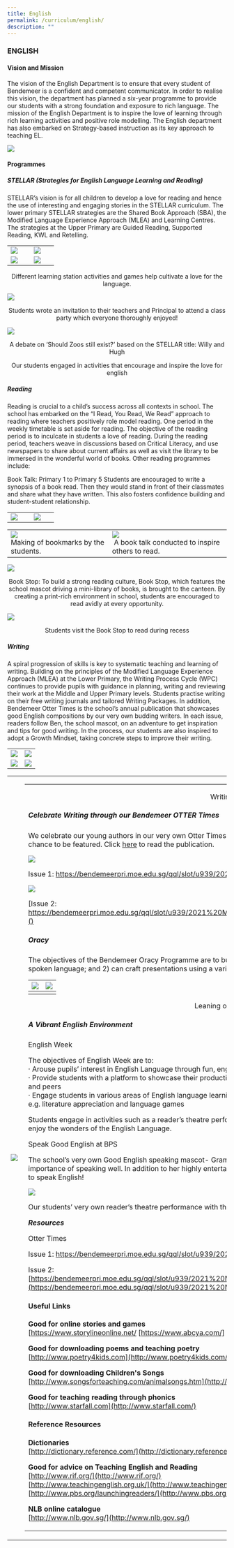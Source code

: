 ```yaml
---
title: English
permalink: /curriculum/english/
description: ""
---
```

### ENGLISH

#### Vision and Mission

The vision of the English Department is to ensure that every student of Bendemeer is a confident and competent communicator. In order to realise this vision, the department has planned a six-year programme to provide our students with a strong foundation and exposure to rich language. The mission of the English Department is to inspire the love of learning&nbsp;through rich learning activities and positive role modelling. The English department has also embarked on Strategy-based instruction as its key approach to teaching EL.

![](/images/1%20(17).jpg)

#### Programmes

##### STELLAR (Strategies for English Language Learning and Reading)

STELLAR’s vision is for all children to develop a love for reading and hence the use of interesting and engaging stories in the STELLAR curriculum. The lower primary STELLAR strategies are the Shared Book Approach (SBA), the Modified Language Experience Approach (MLEA) and Learning Centres. The strategies at the Upper Primary are Guided Reading, Supported Reading, KWL and Retelling.

<table>
	<tbody><tr>
		<td width="30%">
			<img src="/images/English%203.jpg">
		</td>
		<td width="30%">
			<img src="/images/English%204.jpg">
		</td>
	</tr>
	<tr>
		<td>
			<img src="/images/English%201.jpg">
		</td>
		<td>
			<img src="/images/English%202.jpg">
		</td>
	</tr>
</tbody></table>

	

<p align="center"> Different learning station activities and games help cultivate a love for the language.      </p>

![](/images/English%205.jpg)
	
<p align="center">Students wrote an invitation to their teachers and Principal to attend a class party which everyone thoroughly enjoyed!  </p>

![](/images/English%206.jpg)
<p align="center">A debate on ‘Should Zoos still exist?’ based on the STELLAR title: Willy and Hugh</p><p></p>

<p align="center">Our students engaged in activities that encourage and inspire the love for english  </p>    

##### Reading


Reading is crucial to a child’s success across all contexts in school. The school has embarked on the “I Read, You Read, We Read” approach to reading where teachers positively role model reading. One period in the weekly timetable is set aside for reading. The objective of the reading period is to inculcate in students a love of reading. During the reading period, teachers weave in discussions based on Critical Literacy, and use newspapers to share about current affairs as well as visit the library to be immersed in the wonderful world of books. Other reading programmes include:

Book Talk: Primary 1 to Primary 5 Students are encouraged to write a synopsis of a book read. Then they would stand in front of their classmates and share what they have written. This also fosters confidence building and student-student relationship.

<table>
	<tbody><tr>
		<td width="30%">
			<img src="/images/English%207.jpg">
		</td>
		<td width="30%">
			<img src="/images/English%208.jpg">
		</td>
		
  
<table>
	<tbody><tr>
		<td>
			<img src="/images/3%20(16).jpg"> <br>
			Making of bookmarks by the students.&nbsp;&nbsp; 
		</td>
		<td>
			<img src="/images/4%20(12).jpg"> <br>
			&nbsp;A book talk conducted to inspire others to read.
		</td>
	</tr>
</tbody></table>
 

![](/images/5%20(11).jpg)

<p align="center">Book Stop:&nbsp;To build a strong reading culture, Book Stop, which features the school mascot driving a mini-library of books, is brought to the canteen. By creating a print-rich environment in school, students are encouraged to read avidly at every opportunity.  </p>


![](/images/4%20(13).jpg)

<p align="center">Students visit the Book Stop to read during recess  </p>

##### Writing

A spiral progression of skills is key to systematic teaching and learning of writing. Building on the principles of the Modified&nbsp;Language Experience Approach (MLEA)&nbsp;at the Lower Primary, the Writing Process Cycle (WPC) continues to provide pupils with guidance&nbsp;in planning, writing and reviewing their work at the Middle and Upper Primary levels.&nbsp;Students practise writing on their free writing journals and tailored Writing Packages. In addition, Bendemeer Otter Times is the school’s annual publication that&nbsp;showcases good English compositions by our very own budding writers. In each issue, readers follow Ben, the school mascot, on an adventure to get inspiration and tips for good writing. In the process, our students are also inspired to adopt a Growth Mindset, taking concrete steps to improve their writing.&nbsp;

<table>
	<tbody><tr>
		<td>
			<img src="/images/English%209.jpg">
		</td>
		<td>
			<img src="/images/English%2010.jpg">
		</td>
	</tr>
	<tr>
		<td>
			<img src="/images/English%2011.jpg">
		</td>
		<td>
			<img src="/images/English%2012.jpg">
		</td>
	</tr>
</tbody></table>
		<table>
	<tbody><tr>
		<td>
			<img src="/images/English%209.jpg">
		</td>
		<td>
			<table>
	<tbody><tr>
		<td>
			
			
<p align="center">Writing is so much fun in Bendemeer!</p>

##### **Celebrate Writing through our Bendemeer OTTER Times**

We celebrate our young authors in our very own Otter Times. The attractive format of the publication inspires students to write well while earning a chance to be featured. Click [here](https://bendemeerpri.moe.edu.sg/qql/slot/u939/2021%20Matters/Bendemeer%20Otter%20Times%202021%20Upper%20Primary.pdf) to read the publication.
			
![](/images/English%2017.png)

Issue 1: https://bendemeerpri.moe.edu.sg/qql/slot/u939/2021%20Matters/Bendemeer%20Otter%20Times%202021%20Upper%20Primary.pdf
			
![](/images/English%2018.png)
			
[Issue 2: https://bendemeerpri.moe.edu.sg/qql/slot/u939/2021%20Matters/Bendemeer%20Otter%20Times%20Lower%20Pri%202021_16Nov2021.pdf]()



##### Oracy

The objectives of the Bendemeer Oracy Programme are to build confident and competent communicators who 1) understand the key features of spoken language; and 2) can craft presentations using a variety of skills and strategies, according to the purpose, audience, context and culture.

| ![](/images/11%20(5).jpg)  |![](/images/12%20(2).jpg) |
| --- | --- |
| | |

<p align="center"> Leaning oracy through fun and authentic ways! </p>

  

##### A Vibrant English Environment

English Week

The objectives of English Week are to:&nbsp;&nbsp;&nbsp;<br>
·&nbsp;Arouse pupils’ interest in English Language through fun, engaging activities <br>
·&nbsp;Provide students with a platform to showcase their productions in various forms and to engage in purposeful communication with their teachers and peers <br>
·&nbsp;Engage students in various areas of English language learning (speaking, writing, reading, listening) through modes beyond the scheme of work e.g. literature appreciation and language games

Students engage in activities such as a reader’s theatre performance, journalism and English Language games. It is truly a week where students enjoy the wonders of the English Language.

Speak Good English at BPS

The school’s very own Good English speaking mascot- Grammar Grandma makes her appearance once a term to remind students on the importance of speaking well. In addition to her highly entertaining yet educational talks there are quizzes for both staff and students on the right way to speak English!

![](/images/13%20(3).jpg)

Our students’ very own reader’s theatre performance with their handmade character masks.

**_Resources_**

Otter Times

Issue 1: https://bendemeerpri.moe.edu.sg/qql/slot/u939/2021%20Matters/Bendemeer%20Otter%20Times%202021%20Upper%20Primary.pdf

Issue 2: [https://bendemeerpri.moe.edu.sg/qql/slot/u939/2021%20Matters/Bendemeer%20Otter%20Times%20Lower%20Pri%202021\_16Nov2021.pdf](https://bendemeerpri.moe.edu.sg/qql/slot/u939/2021%20Matters/Bendemeer%20Otter%20Times%20Lower%20Pri%202021_16Nov2021.pdf)

#### Useful Links

**Good for online stories and games** <br>
[https://www.storylineonline.net/
[https://www.abcya.com/]
[http://www.bbc.co.uk/cbeebies/ 
[http://www.roythezebra.com/

**Good for downloading&nbsp;poems and teaching poetry** <br>
[http://www.poetry4kids.com](http://www.poetry4kids.com/)

**Good for downloading Children's Songs** <br>
[http://www.songsforteaching.com/animalsongs.htm](http://www.songsforteaching.com/animalsongs.htm)&nbsp;

**Good for teaching reading through phonics** <br>
[http://www.starfall.com](http://www.starfall.com/)

#### Reference Resources

**Dictionaries** <br>
[http://dictionary.reference.com/](http://dictionary.reference.com/)&nbsp;(Good pronunciation feature)

**Good for advice on Teaching English and Reading** <br>
[http://www.rif.org/](http://www.rif.org/) <br>
[http://www.teachingenglish.org.uk/](http://www.teachingenglish.org.uk/) <br>
[http://www.pbs.org/launchingreaders/](http://www.pbs.org/launchingreaders/)

**NLB online catalogue** <br>
[http://www.nlb.gov.sg/](http://www.nlb.gov.sg/)